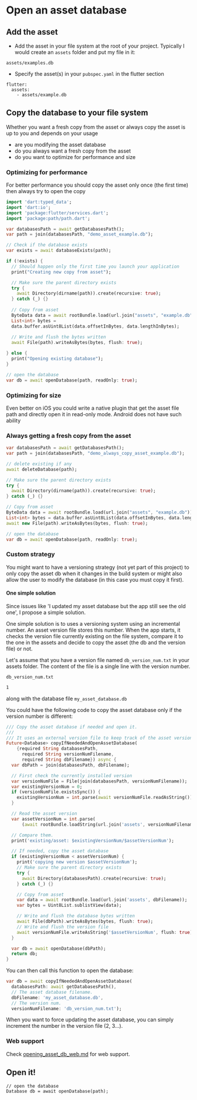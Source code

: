 # Open an asset database

## Add the asset

* Add the asset in your file system at the root of your project. Typically 
I would create an `assets` folder and put my file in it:
````
assets/examples.db
````

* Specify the asset(s) in your `pubspec.yaml` in the flutter section
````
flutter:
  assets:
    - assets/example.db
````

## Copy the database to your file system

Whether you want a fresh copy from the asset or always copy the asset is up to
you and depends on your usage
* are you modifying the asset database
* do you always want a fresh copy from the asset
* do you want to optimize for performance and size


### Optimizing for performance

For better performance you should copy the asset only once (the first time) then
always try to open the copy

```dart
import 'dart:typed_data';
import 'dart:io';
import 'package:flutter/services.dart';
import 'package:path/path.dart';

var databasesPath = await getDatabasesPath();
var path = join(databasesPath, "demo_asset_example.db");

// Check if the database exists
var exists = await databaseExists(path);

if (!exists) {
  // Should happen only the first time you launch your application
  print("Creating new copy from asset");

  // Make sure the parent directory exists
  try {
    await Directory(dirname(path)).create(recursive: true);
  } catch (_) {}
    
  // Copy from asset
  ByteData data = await rootBundle.load(url.join("assets", "example.db"));
  List<int> bytes =
  data.buffer.asUint8List(data.offsetInBytes, data.lengthInBytes);
  
  // Write and flush the bytes written
  await File(path).writeAsBytes(bytes, flush: true);

} else {
  print("Opening existing database");
}

// open the database
var db = await openDatabase(path, readOnly: true);

```

### Optimizing for size

Even better on iOS you could write a native plugin that get the asset file path
and directly open it in read-only mode. Android does not have such ability

### Always getting a fresh copy from the asset

```dart
var databasesPath = await getDatabasesPath();
var path = join(databasesPath, "demo_always_copy_asset_example.db");

// delete existing if any
await deleteDatabase(path);

// Make sure the parent directory exists
try {
  await Directory(dirname(path)).create(recursive: true);
} catch (_) {}

// Copy from asset
ByteData data = await rootBundle.load(url.join("assets", "example.db"));
List<int> bytes = data.buffer.asUint8List(data.offsetInBytes, data.lengthInBytes);
await new File(path).writeAsBytes(bytes, flush: true);

// open the database
var db = await openDatabase(path, readOnly: true);
```

### Custom strategy

You might want to have a versioning strategy (not yet part of this project) to only copy the asset db when
it changes in the build system or might also allow the user to modify the database (in this case you must copy it
first).

#### One simple solution

Since issues like 'I updated my asset database but the app still see the old one', I propose a simple solution.

One simple solution is to uses a versioning system using an incremental number. An asset version file stores this number. When the app starts,
it checks the version file currently existing on the file system, compare it to the one in the assets and decide
to copy the asset (the db and the version file) or not.

Let's assume that you have a version file named `db_version_num.txt` in your assets folder.
The content of the file is a single line with the version number.

`db_version_num.txt`
```txt
1
```

along with the database file `my_asset_database.db`

You could have the following code to copy the asset database only if the version number is different:
```dart
/// Copy the asset database if needed and open it.
///
/// It uses an external version file to keep track of the asset version.
Future<Database> copyIfNeededAndOpenAssetDatabase(
    {required String databasesPath,
      required String versionNumFilename,
      required String dbFilename}) async {
  var dbPath = join(databasesPath, dbFilename);

  // First check the currently installed version
  var versionNumFile = File(join(databasesPath, versionNumFilename));
  var existingVersionNum = 0;
  if (versionNumFile.existsSync()) {
    existingVersionNum = int.parse(await versionNumFile.readAsString());
  }

  // Read the asset version
  var assetVersionNum = int.parse(
      (await rootBundle.loadString(url.join('assets', versionNumFilename))).trim());

  // Compare them.
  print('existing/asset: $existingVersionNum/$assetVersionNum');

  // If needed, copy the asset database
  if (existingVersionNum < assetVersionNum) {
    print('copying new version $assetVersionNum');
    // Make sure the parent directory exists
    try {
      await Directory(databasesPath).create(recursive: true);
    } catch (_) {}

    // Copy from asset
    var data = await rootBundle.load(url.join('assets', dbFilename));
    var bytes = Uint8List.sublistView(data);

    // Write and flush the database bytes written
    await File(dbPath).writeAsBytes(bytes, flush: true);
    // Write and flush the version file
    await versionNumFile.writeAsString('$assetVersionNum', flush: true);
  }

  var db = await openDatabase(dbPath);
  return db;
}
```

You can then call this function to open the database:
```dart
var db = await copyIfNeededAndOpenAssetDatabase(
  databasesPath: await getDatabasesPath(),
  // The asset database filename.
  dbFilename: 'my_asset_database.db',
  // The version num.
  versionNumFilename: 'db_version_num.txt');
```

When you want to force updating the asset database, you can simply increment the number in the version file (2, 3...).

### Web support

Check [opening_asset_db_web.md](../../packages_web/sqflite_common_ffi_web/doc/opening_asset_db_web.md) for web support.

## Open it!
````
// open the database
Database db = await openDatabase(path);
````

